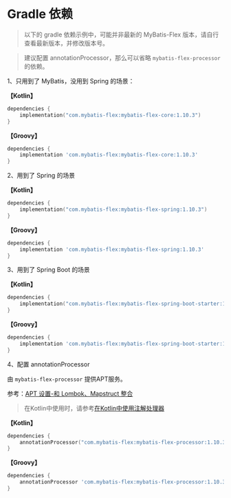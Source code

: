 # Gradle 依赖

> 以下的 gradle 依赖示例中，可能并非最新的 MyBatis-Flex 版本，请自行查看最新版本，并修改版本号。

> 建议配置 annotationProcessor，那么可以省略 `mybatis-flex-processor` 的依赖。

1、只用到了 MyBatis，没用到 Spring 的场景：

**【Kotlin】**

```kotlin
dependencies {
    implementation("com.mybatis-flex:mybatis-flex-core:1.10.3")
}
```

**【Groovy】**

```groovy
dependencies {
    implementation 'com.mybatis-flex:mybatis-flex-core:1.10.3'
}
```

2、用到了 Spring 的场景

**【Kotlin】**

```kotlin
dependencies {
    implementation("com.mybatis-flex:mybatis-flex-spring:1.10.3")
}
```

**【Groovy】**

```groovy
dependencies {
    implementation 'com.mybatis-flex:mybatis-flex-spring:1.10.3'
}
```

3、用到了 Spring Boot 的场景

**【Kotlin】**

```kotlin
dependencies {
    implementation("com.mybatis-flex:mybatis-flex-spring-boot-starter:1.10.3")
}
```

**【Groovy】**

```groovy
dependencies {
    implementation 'com.mybatis-flex:mybatis-flex-spring-boot-starter:1.10.3'
}
```

4、配置 annotationProcessor

由 `mybatis-flex-processor` 提供APT服务。

参考：[APT 设置-和 Lombok、Mapstruct 整合](../others/apt.md)

> 在Kotlin中使用时，请参考[在Kotlin中使用注解处理器](../others/kapt.md)

**【Kotlin】**

```kotlin
dependencies {
    annotationProcessor("com.mybatis-flex:mybatis-flex-processor:1.10.3")
}
```

**【Groovy】**

```groovy
dependencies {
    annotationProcessor 'com.mybatis-flex:mybatis-flex-processor:1.10.3'
}
```
